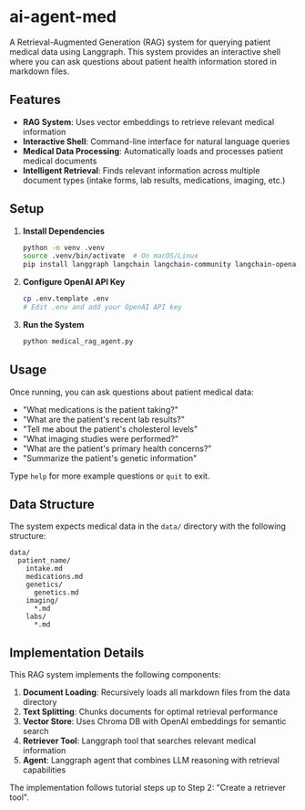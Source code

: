 # ai-agent-med

A Retrieval-Augmented Generation (RAG) system for querying patient medical data using Langgraph. This system provides an interactive shell where you can ask questions about patient health information stored in markdown files.

## Features

- **RAG System**: Uses vector embeddings to retrieve relevant medical information
- **Interactive Shell**: Command-line interface for natural language queries
- **Medical Data Processing**: Automatically loads and processes patient medical documents
- **Intelligent Retrieval**: Finds relevant information across multiple document types (intake forms, lab results, medications, imaging, etc.)

## Setup

1. **Install Dependencies**
   ```bash
   python -m venv .venv
   source .venv/bin/activate  # On macOS/Linux
   pip install langgraph langchain langchain-community langchain-openai langchain-chroma chromadb tiktoken python-dotenv
   ```

2. **Configure OpenAI API Key**
   ```bash
   cp .env.template .env
   # Edit .env and add your OpenAI API key
   ```

3. **Run the System**
   ```bash
   python medical_rag_agent.py
   ```

## Usage

Once running, you can ask questions about patient medical data:

- "What medications is the patient taking?"
- "What are the patient's recent lab results?"
- "Tell me about the patient's cholesterol levels"
- "What imaging studies were performed?"
- "What are the patient's primary health concerns?"
- "Summarize the patient's genetic information"

Type `help` for more example questions or `quit` to exit.

## Data Structure

The system expects medical data in the `data/` directory with the following structure:
```
data/
  patient_name/
    intake.md
    medications.md
    genetics/
      genetics.md
    imaging/
      *.md
    labs/
      *.md
```

## Implementation Details

This RAG system implements the following components:

1. **Document Loading**: Recursively loads all markdown files from the data directory
2. **Text Splitting**: Chunks documents for optimal retrieval performance
3. **Vector Store**: Uses Chroma DB with OpenAI embeddings for semantic search
4. **Retriever Tool**: Langgraph tool that searches relevant medical information
5. **Agent**: Langgraph agent that combines LLM reasoning with retrieval capabilities

The implementation follows tutorial steps up to Step 2: "Create a retriever tool".